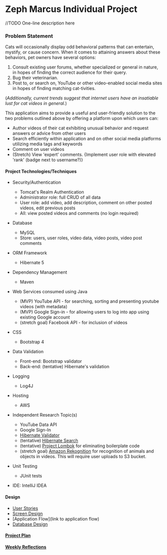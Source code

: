 # Zeph Marcus Individual Project

//TODO One-line description here

### Problem Statement

Cats will occasionally display odd behavioral patterns that can 
entertain, mystify, or cause concern. 
When it comes to attaining answers about these 
behaviors, pet owners have several options: 
1. Consult existing user forums, whether specialized or general in nature, in hopes of finding the correct audience for their query.
2. Bug their veterinarian.
3. Post to, or search on, YouTube or other video-enabled social media sites in hopes of finding matching cat-tivities.

(_Additionally, current trends suggest that internet users have an 
insatiable lust for cat videos in general._)


This application aims to provide a useful and user-friendly
solution to the two problems outlined above by
offering a platform upon which users can:
* Author videos of their cat exhibiting unusual behavior and request
answers or advice from other users
* Search efficiently within application and on other social media platforms utilizing media tags and keywords
* Comment on user videos
* (Stretch) View 'expert' comments. {Implement user role with elevated 'rank' (badge next to username?)}



#### Project Technologies/Techniques

* Security/Authentication
    + Tomcat's Realm Authentication
    + Administrator role: full CRUD of all data
    + User role: add video, add description, comment on other posted videos, edit previous posts
    + All: view posted videos and comments (no login required)

* Database
    + MySQL
    + Store: users, user roles, video data, video posts, video post comments

* ORM Framework
    + Hibernate 5

* Dependency Management
    + Maven

* Web Services consumed using Java
    + (MVP) YouTube API - for searching, sorting and presenting youtube videos (with metadata)
    + (MVP) Google Sign-in - for allowing users to log into app using existing Google account
    + (stretch goal) Facebook API - for inclusion of videos

* CSS
    + Bootstrap 4

* Data Validation
    * Front-end: Bootstrap validator
    * Back-end: (tentative) Hibernate's validation
    
* Logging
    + Log4J

* Hosting
    + AWS

* Independent Research Topic(s)
    + YouTube Data API 
    + Google Sign-In
    + [Hibernate Validator](https://hibernate.org/validator/)
    + (tentative) [Hibernate Search](https://hibernate.org/search/)
    + (tentative) [Project Lombok](https://projectlombok.org/) for eliminating boilerplate code
    + (stretch goal) [Amazon Rekognition](https://aws.amazon.com/rekognition/) for recognition of animals and objects in videos. This will require user uploads to S3 bucket. 

    
* Unit Testing
    + JUnit tests

* IDE: IntelliJ IDEA

#### Design

+ [User Stories](DesignDocuments/UserStories.md)
+ [Screen Design](DesignDocuments/ScreenDesign.md)
+ [Application Flow](link to application flow)
+ [Database Design](https://www.draw.io/?lightbox=1&highlight=0000ff&edit=_blank&layers=1&nav=1&title=Database_ERD.drawio#R7V1dc5s6EP01fkyGL2PnMXaT9DZJb9rktr1PGcXINg1GrpCbOL%2B%2BEggDliAmARt11Ml00CKEpD06knYXuWePF88XGCzn18iDQc8yvOee%2FaFnWQN3SP9ngnUicAw7Ecyw7yUiMxPc%2Bi%2BQCw0uXfkejAoZCUIB8ZdF4QSFIZyQggxgjJ6K2aYoKL51CWZQENxOQCBKv%2FsemSfSoTXI5B%2BhP5unbzbdk%2BTOAqSZeUuiOfDQU05kn%2FXsMUaIJFeL5zEMWN%2Bl%2FfL9n%2FX34OrRvfj0JfoF%2Fhtd3n3%2BdpQUdl7nkU0TMAzJm4t%2BeZyef%2Fzm%2FPyxvDn%2F8mRcnD58Ojrq87J%2Fg2DFO2wVQRzxFpN12o3Rk78IQEhToykKyS2%2FY9L0ZO4H3hVYoxWrXETA5DFNjeYI%2By80Pwh4ZnobE44Syy3kuGVPUrFBpRhGNM9N2mJzI7oCEeF5JigIwDLyHzY1WQA888MRIgQt0oLQKvSgx1MbFcYJgtHjBhTs%2BR37Oe0ziAl8zqGM9%2FsFRAtI8JpmSe8aHEJ8DJkswdJPGSJNl%2BeZ59C4wR7go2C2KXvzuq901IBwRjth8z6r%2BLqhsePb3OLLQEAgDgGBI9aJUR5d9CLX0EwUY64O%2FiwBfzS%2FAL45WLJLqhnigyBrsT0iaMnVGcBpigzM28SuH1I0MAWDwJ%2BF9DrJO2Ia9ClVnHJxXNho6gfBGAUIU0mIYshHSzDxw9lV8grHyERf%2BascKkK0vGkQ42vuex4MY%2FwRQEACUfbYEvkhifu3P6J%2FVAtj47jf69NmjmnazNL0j2XHZIxCClXgx5iEFP9PkI2BkYfR8o4iHm6aXQfr%2BVHsiMCvZovXkb8uQqou9PI4L2CuNsBsAWA3l%2B8G2EOeYiR42QlnW6BqClOvwYa1sZTvqgfptto3szavTGFiLMAhp3%2FbbUf9MOifX677Z%2Fbg%2BubO%2BOksx6vPR%2BZAUH9vbPVODTbL3YdgAdshG6MxsrEbA0azZBPzRzKPm1YNLNWmkP6uc2VrGBqKGNIEkk0ilSCoHpXqEYolLpgTQlmCKHpCuKXFi%2BaTxvhkMDwwn6T0ofmkKT6xykDQfT4xT0r4BC6AH2gy6TiZmIZzaDYxNJs0vDo5KUFB99nEEne7CZsEtIP0dkcJRrHfaK1rDkSOZpSG1yd2CQoUYJR%2BCaNMfawpRRFK6e%2FRCitHkasppWFK6ZegoFOUIgdwC%2FNLyxTyV3h82uOX4Y4mWnvYFqQks5Tml1pad0q03hif2MNjI%2F%2FPbAsL4lwTO3swCqCOa%2BDKaCauwXlrXMPGbFIzrsFVJ7BBdDzqwIbuBja4O0O%2FM4ENoldSBzbUnfSU8EPKqy76DZQJafgraKY1ZtlnvIO0yq7oUTi%2FNDW11NO7Ek4Euf7FEAe2dtbUojy17DP0QQ4tS4CW5pVaSneVCHWQV13inNxWPvRmMF28036boxkKQXCWSUcw9E7ZZyE0w9lXquE7dA3CdboDz24tQOj9mzBE9WijBfJ9%2B3BrHz9M7p77rJ3x06KSqjbSEVrhCawawbwDSEoVry1UWfdUDvT8yDakG28uxDAAxP8NCwiq2I3fMFxnO3HbLO7E7ZOtDxWStvOnMuAIBTlbBVnbBSV9IxREFQ3WuWx83JVX2N4yVfCBVFYvIT%2Bf0LMBkNTgrUYDqVFftFxN0GIBecO03aoxu5XpFJTruDsakhqyW1mDThiupBjUdqtu2q0qCaOTZitpjbXVqs4SsHKEdnoFKK25aLNaoojct0Uwelv5ymzaDKcc%2FgMdbbB6P6soYa%2BSq1%2B0Vz0gb605RWFOOfhHOqa2VL2TUEwlLFXOxbdfqw9nn8bGzQMcXl7Ofiymmy8%2BaxmmiuMmy3OFYiywnvsJCVnzzTZYEcS222SRbsXhs09%2BsMePbdfm6f%2FZvWPTtnj6wzMvP06s00TeJvYCMdoYxTLzVfqGG4h92ksQ99oxafGty6smLZdnfNWkVc9SVdcuZG5tzW1nsAWfFuw8VtlHXxMMaVtReO%2FRPX7XJzB146rbOdXFNt5o1Wls0rLFhbCetN4XZq3Eslg6iVniDmivk1g%2FP4U1Mn01PFW5kqlK2pN20zPV%2B9xoYvg8s6JoF0Gj5D4scvvOHgLLNsr1rpyHQA5AMdheuwi64CKopotO%2BgjkVRb9oNpJUL77rh6knV64yKsuuiDj0FbtJuhS9Fl9Xjl8YKvofNR%2BgtrEooT7UV510exCfBJ03tCiaaUrrgJplQfa6vJeTlHCyiI3uZWdB0hlKngh1TXiNkQfhz%2FBy9auxoattrbCrsdyOvntexDdr7A%2BFbDznLLPM7zkxn9NKW%2BmlMpxqR6jGILm9%2BgGSq%2BZEyhzCZW5gWhzE9%2BR03dTAXvyyDg2zFSQPRynCk9vBzccyLMkC4Koiovav2dJPm2WnR5JZQvk%2BVMfejoyQYHIhC3nleuYh17i6iMlm17iKnGkZJU7PW%2BFAzPtvm6TAQa7npRkmhVHtFW4r7t4LpMUfCIRad91F3zXlUzRSde1tMZiaIT2XJcbgytHqHoTm%2BSQ23T5rMh3buounJvhj326qKU1FkMfzjV%2F7LxSrhyV6vGJKRIKXSnrc5gO57JuhmV29Vg7FaGk7wOW5FcRNcnU0bnZOqs4RuPHJctbUvYtEmuK%2FhxJXaOf2T%2FwWkb%2FMlXTSxk1fplKDgZR9513Q%2FVyLij%2BVKUD6jBfMXFMvOprSr%2FHbt3ZRJMYIZK322GwnF8jD7IcfwA%3D)

#### [Project Plan](DesignDocuments/ProjectPlan.md)

#### [Weekly Reflections](DesignDocuments/WeeklyReflections.md)  